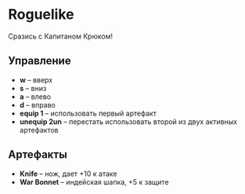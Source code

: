 # Roguelike
Сразись с Капитаном Крюком!

## Управление
* **w** &ndash; вверх
* **s** &ndash; вниз
* **a** &ndash; влево
* **d** &ndash; вправо
* **equip 1** &ndash; использовать первый артефакт
* **unequip 2un** &ndash; перестать использовать второй из двух активных артефактов

## Артефакты
* **Knife** &ndash; нож, дает +10 к атаке
* **War Bonnet** &ndash; индейская шапка, +5 к защите